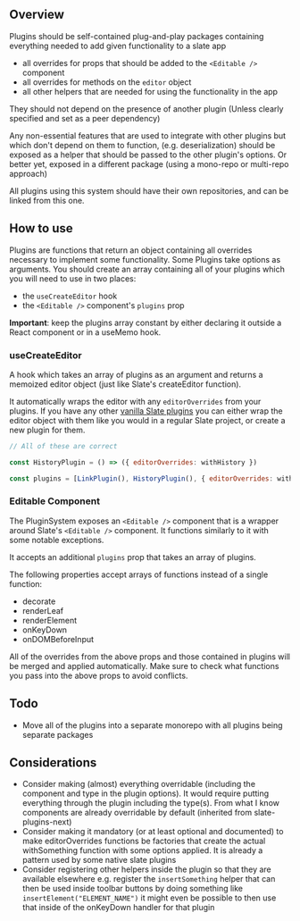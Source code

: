 ## Overview

Plugins should be self-contained plug-and-play packages containing everything needed to add given functionality to a slate app

- all overrides for props that should be added to the `<Editable />` component
- all overrides for methods on the `editor` object
- all other helpers that are needed for using the functionality in the app

They should not depend on the presence of another plugin (Unless clearly specified and set as a peer dependency)

Any non-essential features that are used to integrate with other plugins but which don't depend on them to function, (e.g. deserialization) should be exposed as a helper that should be passed to the other plugin's options. Or better yet, exposed in a different package (using a mono-repo or multi-repo approach)

All plugins using this system should have their own repositories, and can be linked from this one.

## How to use

Plugins are functions that return an object containing all overrides necessary to implement some functionality. Some Plugins take options as arguments. You should create an array containing all of your plugins which you will need to use in two places:

- the `useCreateEditor` hook
- the `<Editable />` component's `plugins` prop

**Important**: keep the plugins array constant by either declaring it outside a React component or in a useMemo hook.

### useCreateEditor

A hook which takes an array of plugins as an argument and returns a memoized editor object (just like Slate's createEditor function).

It automatically wraps the editor with any `editorOverrides` from your plugins. If you have any other [vanilla Slate plugins](https://docs.slatejs.org/concepts/07-plugins) you can either wrap the editor object with them like you would in a regular Slate project, or create a new plugin for them.

```js
// All of these are correct

const HistoryPlugin = () => ({ editorOverrides: withHistory })

const plugins = [LinkPlugin(), HistoryPlugin(), { editorOverrides: withImages }]
```

### Editable Component

The PluginSystem exposes an `<Editable />` component that is a wrapper around Slate's `<Editable />` component. It functions similarly to it with some notable exceptions.

It accepts an additional `plugins` prop that takes an array of plugins.

The following properties accept arrays of functions instead of a single function:

- decorate
- renderLeaf
- renderElement
- onKeyDown
- onDOMBeforeInput

All of the overrides from the above props and those contained in plugins will be merged and applied automatically. Make sure to check what functions you pass into the above props to avoid conflicts.

## Todo

- Move all of the plugins into a separate monorepo with all plugins being separate packages

## Considerations

- Consider making (almost) everything overridable (including the component and type in the plugin options). It would require putting everything through the plugin including the type(s). From what I know components are already overridable by default (inherited from slate-plugins-next)
- Consider making it mandatory (or at least optional and documented) to make editorOverrides functions be factories that create the actual withSomething function with some options applied. It is already a pattern used by some native slate plugins
- Consider registering other helpers inside the plugin so that they are available elsewhere e.g. register the `insertSomething` helper that can then be used inside toolbar buttons by doing something like `insertElement("ELEMENT_NAME")` it might even be possible to then use that inside of the onKeyDown handler for that plugin
